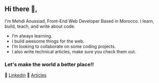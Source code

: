 ## Hi there 👋,
I'm Mehdi Aoussiad, Front-End Web Developer Based in Morocco. I learn, build, teach, and write about code.


- I’m always learning.
- I build awesome things for the web.
- I’m looking to collaborate on some coding projects.
- I also write technical articles, make sure you check them out.


### Let's make the world a better place!!

👔 [Linkedin][linkedin]
📝 [Articles][Articles]

[Articles]: https://medium.com/@mehdiouss315
[Linkedin]:https://www.linkedin.com/in/mehdi-aoussiad-0615321b0/

